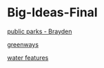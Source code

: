 # Big-Ideas-Final

[public parks - Brayden](https://data.wprdc.org/datastore/dump/00d74e83-8a23-486e-841b-286e1332a151)

[greenways](https://data.wprdc.org/datastore/dump/28116520-b7d4-4895-9d4f-6b5c843a5650)

[water features]( https://data.wprdc.org/datastore/dump/513290a6-2bac-4e41-8029-354cbda6a7b7)
